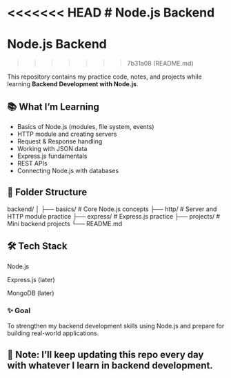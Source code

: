 <<<<<<< HEAD
﻿# Node.js Backend  
=======
# Node.js Backend  
>>>>>>> 7b31a08 (README.md)

This repository contains my practice code, notes, and projects while learning **Backend Development with Node.js**.  

## 📚 What I’m Learning  
- Basics of Node.js (modules, file system, events)  
- HTTP module and creating servers  
- Request & Response handling  
- Working with JSON data  
- Express.js fundamentals  
- REST APIs  
- Connecting Node.js with databases  

## 📂 Folder Structure  

backend/
│
├── basics/ # Core Node.js concepts
├── http/ # Server and HTTP module practice
├── express/ # Express.js practice
├── projects/ # Mini backend projects
└── README.md

## 🛠 Tech Stack

Node.js

Express.js (later)

MongoDB (later)


### ✨ Goal

To strengthen my backend development skills using Node.js and prepare for building real-world applications.

## 🚀 Note: I’ll keep updating this repo every day with whatever I learn in backend development.
